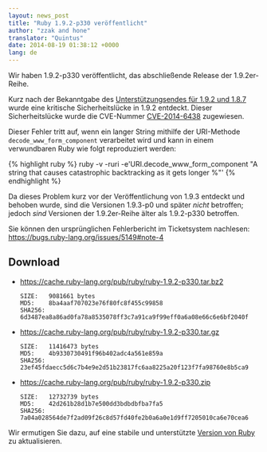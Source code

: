 ```yaml
---
layout: news_post
title: "Ruby 1.9.2-p330 veröffentlicht"
author: "zzak and hone"
translator: "Quintus"
date: 2014-08-19 01:38:12 +0000
lang: de
---
```


Wir haben 1.9.2-p330 veröffentlicht, das abschließende Release der
1.9.2er-Reihe.

Kurz nach der Bekanntgabe des
[Unterstützungsendes für 1.9.2 und 1.8.7](https://www.ruby-lang.org/de/news/2014/07/01/eol-for-1-8-7-and-1-9-2/)
wurde eine kritische Sicherheitslücke in 1.9.2 entdeckt. Dieser
Sicherheitslücke wurde die CVE-Nummer [CVE-2014-6438] zugewiesen.

Dieser Fehler tritt auf, wenn ein langer String mithilfe der
URI-Methode `decode_www_form_component` verarbeitet wird und kann in
einem verwundbaren Ruby wie folgt reproduziert werden:

{% highlight ruby %}
ruby -v -ruri -e'URI.decode_www_form_component "A string that causes catastrophic backtracking as it gets longer %"'
{% endhighlight %}

Da dieses Problem kurz vor der Veröffentlichung von 1.9.3 entdeckt und
behoben wurde, sind die Versionen 1.9.3-p0 und später _nicht_ betroffen;
jedoch _sind_ Versionen der 1.9.2er-Reihe älter als 1.9.2-p330 betroffen.

Sie können den ursprünglichen Fehlerbericht im Ticketsystem nachlesen:
<https://bugs.ruby-lang.org/issues/5149#note-4>

## Download

* <https://cache.ruby-lang.org/pub/ruby/ruby-1.9.2-p330.tar.bz2>

      SIZE:   9081661 bytes
      MD5:    8ba4aaf707023e76f80fc8f455c99858
      SHA256: 6d3487ea8a86ad0fa78a8535078ff3c7a91ca9f99eff0a6a08e66c6e6bf2040f

* <https://cache.ruby-lang.org/pub/ruby/ruby-1.9.2-p330.tar.gz>

      SIZE:   11416473 bytes
      MD5:    4b9330730491f96b402adc4a561e859a
      SHA256: 23ef45fdaecc5d6c7b4e9e2d51b23817fc6aa8225a20f123f7fa98760e8b5ca9

* <https://cache.ruby-lang.org/pub/ruby/ruby-1.9.2-p330.zip>

      SIZE:   12732739 bytes
      MD5:    42d261b28d1b7e500dd3bdbdbfba7fa5
      SHA256: 7a04a028564de7f2ad09f26c8d57fd40fe2b0a6a0e1d9ff7205010ca6e70cea6

Wir ermutigen Sie dazu, auf eine stabile und unterstützte
[Version von Ruby](https://www.ruby-lang.org/de/downloads/)
zu aktualisieren.

[CVE-2014-6438]: https://web.nvd.nist.gov/view/vuln/detail?vulnId=CVE-2014-6438
